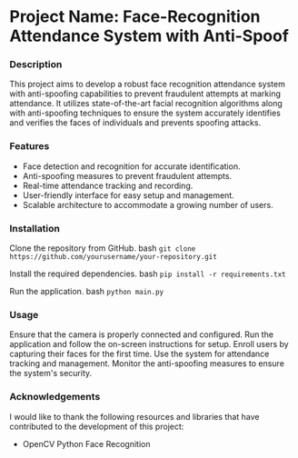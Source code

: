 # Project Name: Face-Recognition Attendance System with Anti-Spoof
### Description
This project aims to develop a robust face recognition attendance system with anti-spoofing capabilities to prevent fraudulent attempts at marking attendance. It utilizes state-of-the-art facial recognition algorithms along with anti-spoofing techniques to ensure the system accurately identifies and verifies the faces of individuals and prevents spoofing attacks.

### Features
* Face detection and recognition for accurate identification.
* Anti-spoofing measures to prevent fraudulent attempts.
* Real-time attendance tracking and recording.
* User-friendly interface for easy setup and management.
* Scalable architecture to accommodate a growing number of users.

### Installation
Clone the repository from GitHub.
bash
`git clone https://github.com/yourusername/your-repository.git`

Install the required dependencies.
bash
`pip install -r requirements.txt`

Run the application.
bash
`python main.py`

### Usage
Ensure that the camera is properly connected and configured.
Run the application and follow the on-screen instructions for setup.
Enroll users by capturing their faces for the first time.
Use the system for attendance tracking and management.
Monitor the anti-spoofing measures to ensure the system's security.

### Acknowledgements
I would like to thank the following resources and libraries that have contributed to the development of this project:

* OpenCV
Python Face Recognition
